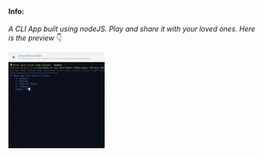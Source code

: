 #### Info:
_A CLI App built using nodeJS. Play and share it with your loved ones. Here is the preview_ 👇

![image](images/cli-app-quiz.gif)